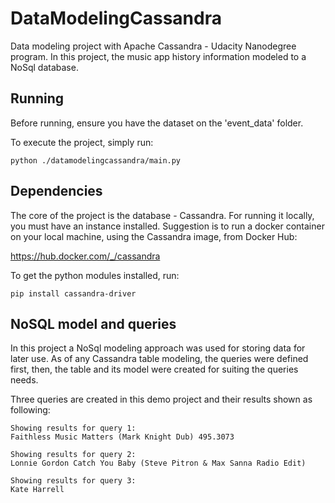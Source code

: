 # DataModelingCassandra
Data modeling project with Apache Cassandra - Udacity Nanodegree program. In this project, the music app history information modeled to a NoSql database.

## Running
Before running, ensure you have the dataset on the 'event_data' folder.

To execute the project, simply run:

    python ./datamodelingcassandra/main.py

## Dependencies
The core of the project is the database - Cassandra. For running it locally, you must have an instance installed. Suggestion is to run a docker container on your local machine, using the Cassandra image, from Docker Hub:

https://hub.docker.com/_/cassandra

To get the python modules installed, run:

    pip install cassandra-driver

## NoSQL model and queries
In this project a NoSql modeling approach was used for storing data for later use. As of any Cassandra table modeling, the queries were defined first, then, the table and its model were created for suiting the queries needs.

Three queries are created in this demo project and their results shown as following:

    Showing results for query 1:
    Faithless Music Matters (Mark Knight Dub) 495.3073

    Showing results for query 2:
    Lonnie Gordon Catch You Baby (Steve Pitron & Max Sanna Radio Edit)

    Showing results for query 3:
    Kate Harrell